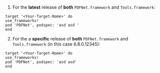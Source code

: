 1. For the **latest** release of **both** `PDFNet.framework` and `Tools.framework`:

  ```
target '<Your-Target-Name>' do
  use_frameworks!
  pod 'PDFNet', podspec: 'asd asd '
end
```

2. For the a **specific** release of **both** `PDFNet.framework` and `Tools.framework` (in this case 6.8.0.12345):

  ```
target '<Your-Target-Name>' do
  use_frameworks!
  pod 'PDFNet', podspec: 'asd asd'
end
```
